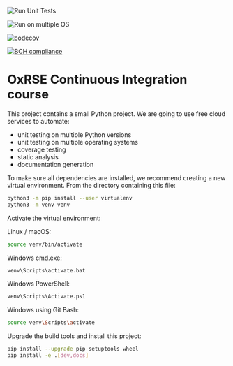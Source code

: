 ![Run Unit Tests](https://github.com/Alex-Tanaka/ci-course/workflows/Run%20Unit%20Tests/badge.svg)

![Run on multiple OS](https://github.com/Alex-Tanaka/ci-course/workflows/Run%20on%20multiple%20OS/badge.svg)

[![codecov](https://codecov.io/gh/Alex-Tanaka/ci-course/branch/main/graph/badge.svg?token=OFSTUFHFSW)](undefined)

[![BCH compliance](https://bettercodehub.com/edge/badge/Alex-Tanaka/ci-course?branch=main)](https://bettercodehub.com/)

# OxRSE Continuous Integration course

This project contains a small Python project. We are going to use free cloud services to automate:

- unit testing on multiple Python versions
- unit testing on multiple operating systems
- coverage testing
- static analysis
- documentation generation

To make sure all dependencies are installed, we recommend creating a new virtual environment.
From the directory containing this file:

```bash
python3 -m pip install --user virtualenv
python3 -m venv venv
```

Activate the virtual environment:

Linux / macOS:
```bash
source venv/bin/activate
```

Windows cmd.exe:
```bash
venv\Scripts\activate.bat
```

Windows PowerShell:
```bash
venv\Scripts\Activate.ps1
```

Windows using Git Bash:
```bash
source venv\Scripts\activate
```

Upgrade the build tools and install this project:

```bash
pip install --upgrade pip setuptools wheel
pip install -e .[dev,docs]
```
